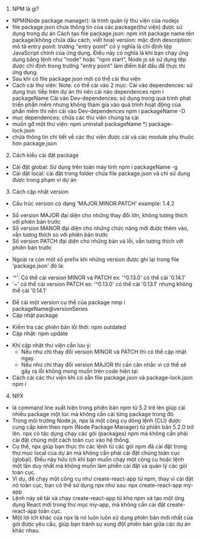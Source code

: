 1. NPM là gì?
- NPM(Node package manager): là trình quản lý thư viện của nodejs
- file package.json chưa thông tin của các package(thư viện) được sử dụng trong dự án
    Cách tạo file package.json:
        npm init
        package name:tên package(không chứa dấu cách, viết hoa)
        version: mặc định
        description: mô tả
        entry point:  trường "entry point" có ý nghĩa là chỉ định tệp JavaScript chính của ứng dụng. Điều này có nghĩa là khi bạn chạy ứng dụng bằng lệnh như "node" hoặc "npm start", Node.js sẽ sử dụng tệp được chỉ định trong trường "entry point" làm điểm bắt đầu để thực thi ứng dụng.
- Sau khi có file package.json mới có thể cài thư viện
- Cách cài thư viện: 
    Note: có thể cài vào 2 mục:
        Cài vào dependences: sử dụng trực tiếp trên dự án thì nên cài nào dependences
            npm i packageName
        Cài vào Dev-dependences: sử dụng trong quá trình phát triển phần mềm nhưng không tham gia vào quá trình hoạt động của phần mềm thì nên cài vào Dev-dependences
            npm i packageName -D
- mục dependences: chứa các thư viện chúng ta cài
- muốn gỡ một thư viện: 
    npm uninstall packageName
*) package-lock.json
- chứa thông tin chi tiết về các thư viện được cài và các module phụ thuộc hơn package.json
2. Cách kiểu cài đặt package
- Cài đặt global: Sử dụng trên toàn máy tinh
    npm i packageName -g
- Cài đặt local: cài đặt trong folder chứa file package.json và chỉ sử dụng được trong phạm vi dự án
3. Cách cập nhật version
- Cấu trúc version có dạng 'MAJOR.MINOR.PATCH' example: 1.4.2
+ Số version MAJOR đại diện cho những thay đổi lớn, không tương thích với phiên bản trước
+ Số version MANOR đại diện cho những chức năng mới được thêm vào, vẫn tương thích so với phiên bản trước
+ Số version PATCH đại diện cho những bản vá lỗi, vẫn tương thích với phiên bản trước
- Ngoài ra còn một số prefix khi những version được ghi lại trong file 'package.json' đó là:
+ '^': Có thể cài version MINOR và PATCH
    ex: '^0.13.0' có thể cài '0.14.1'
+ '~' có thể cài version PATCH
    ex: '^0.13.0' có thể cài '0.13.1' nhưng không thể cài '0.14.1' 
- Để cài một version cụ thể của package
    nmp i packageName@versionSeries
- Cập nhật package
+ Kiểm tra các phiên bản lỗi thời:
    npm outdated
+ Cập nhật:
    npm update
- Khi cập nhật thư viện cần lưu ý: 
    + Nếu như chỉ thay đổi version MINOR và PATCH thì có thể cập nhật ngay.
    + Nếu như chỉ thay đổi version MAJOR thì cần cân nhắc vì có thể sẽ gây ra lỗi không mong muốn trên code hiện tại
- Cách cài các thư viện khi có sẵn file package.json và package-lock.json
    npm i
4. NPX
- là command line xuất hiện trong phiên bản npm từ 5.2 trở lên giúp cài nhiều package một lúc mà không cần cài từng package trong đó
- Trong môi trường Node.js, npx là một công cụ dòng lệnh (CLI) được cung cấp kèm theo npm (Node Package Manager) từ phiên bản 5.2.0 trở lên. npx có tác dụng chạy các gói (packages) npm mà không cần phải cài đặt chúng một cách toàn cục vào hệ thống.
- Cụ thể, npx giúp bạn thực thi các lệnh từ các gói npm đã cài đặt trong thư mục local của dự án mà không cần phải cài đặt chúng toàn cục (global). Điều này hữu ích khi bạn muốn chạy một công cụ hoặc lệnh một lần duy nhất mà không muốn làm phiền cài đặt và quản lý các gói toàn cục.
- Ví dụ, để chạy một công cụ như create-react-app từ npm, thay vì cài đặt nó toàn cục, bạn có thể sử dụng npx như sau:
        npx create-react-app my-app
- Lệnh này sẽ tải và chạy create-react-app từ kho npm và tạo một ứng dụng React mới trong thư mục my-app, mà không cần cài đặt create-react-app toàn cục.
- Một lợi ích khác của npx là nó luôn luôn sử dụng phiên bản mới nhất của gói được yêu cầu, giúp bạn tránh sự xung đột phiên bản giữa các dự án khác nhau.
